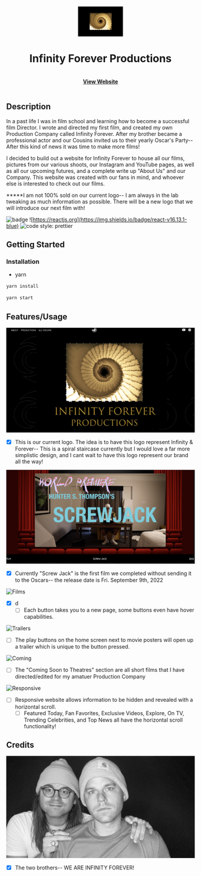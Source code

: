 <!-- PROJECT LOGO -->
<br />
<div align="center">
  
  <a href="https://github.com/Anthony-Cortese/infinity-forever">
    <img src="./images/logo.png" alt="Logo" width="120" height="80">
  </a>

<h1 align="center" size="54px">Infinity Forever Productions</h1>

  <p align="center">
    <br />
    <a href="www.infinityforeverproductions.com"><strong>View Website</strong></a>
    <br />
    <br />
</div>

## Description

In a past life I was in film school and learning how to become a successful film Director. I wrote and directed my first film, and created my own Production Company called Infinity Forever. After my brother became a professional actor and our Cousins invited us to their yearly Oscar's Party-- After this kind of news it was time to make more films!

I decided to build out a website for Infinity Forever to house all our films, pictures from our various shoots, our Instagram and YouTube pages, as well as all our upcoming futures, and a complete write up "About Us" and our Company. This website was created with our fans in mind, and whoever else is interested to check out our films.

**\***I am not 100% sold on our current logo-- I am always in the lab tweaking as much information as possible. There will be a new logo that we will introduce our next film with!

![badge](https://img.shields.io/badge/license-MITLicense-brightorange)
![https://reactjs.org](https://img.shields.io/badge/react-v16.13.1-blue)
![code style: prettier](https://img.shields.io/badge/code_style-prettier-ff69b4.svg?style=flat-square)

## Getting Started

### Installation

- yarn

```sh
yarn install
```

```sh
yarn start
```

## Features/Usage

![Logo](/images/logo1.png)

- [x] This is our current logo. The idea is to have this logo represent Infinity & Forever-- This is a spiral staircase currently but I would love a far more simplistic design, and I cant wait to have this logo represent our brand all the way!

![New](/images/new.png)

- [x] Currently "Screw Jack" is the first film we completed without sending it to the Oscars-- the release date is Fri. September 9th, 2022

![Films](/images/3.png)

- [x] d
  - [ ] Each button takes you to a new page, some buttons even have hover capabilities.

![Trailers](/images/4.png)

- [ ] The play buttons on the home screen next to movie posters will open up a trailer which is unique to the button pressed.

![Coming](/images/5.png)

- [ ] The "Coming Soon to Theatres" section are all short films that I have directed/edited for my amatuer Production Company

![Responsive](/images/6.png)

- [ ] Responsive website allows information to be hidden and revealed with a horizontal scroll.
  - [ ] Featured Today, Fan Favorites, Exclusive Videos, Explore, On TV, Trending Celebrities, and Top News all have the horizontal scroll functionality!

## Credits

![Credits](/images/brothers.png)

- [x] The two brothers-- WE ARE INFINITY FOREVER!
